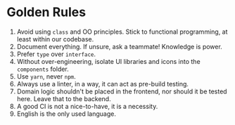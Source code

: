 # Golden Rules

1. Avoid using `class` and OO principles. Stick to functional programming, at least within our codebase.
2. Document everything. If unsure, ask a teammate! Knowledge is power.
3. Prefer `type` over `interface`.
4. Without over-engineering, isolate UI libraries and icons into the `components` folder.
5. Use `yarn`, never `npm`.
6. Always use a linter, in a way, it can act as pre-build testing.
7. Domain logic shouldn't be placed in the frontend, nor should it be tested here. Leave that to the backend.
8. A good CI is not a nice-to-have, it is a necessity.
9. English is the only used language.
